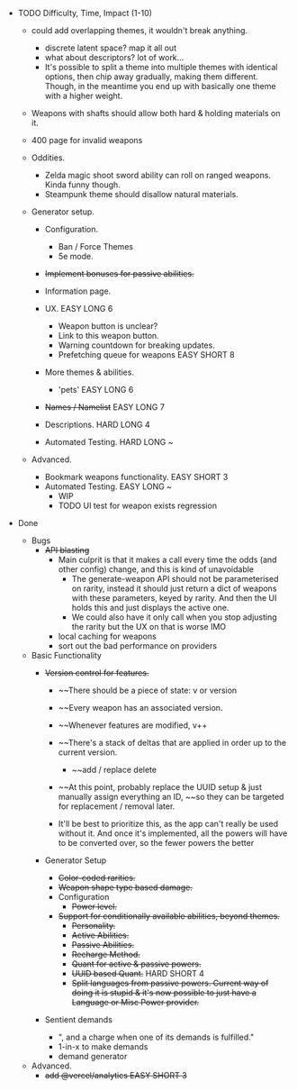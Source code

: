 - TODO                                                  Difficulty, Time, Impact (1-10)

    - could add overlapping themes, it wouldn't break anything.
        - discrete latent space? map it all out
        - what about descriptors? lot of work...
        - It's possible to split a theme into multiple themes 
          with identical options, then chip away gradually, making them different.
          Though, in the meantime you end up with basically one theme with a higher weight.

    - Weapons with shafts should allow both hard & holding materials on it.

    - 400 page for invalid weapons

    - Oddities.
        - Zelda magic shoot sword ability can roll on ranged weapons. Kinda funny though.
        - Steampunk theme should disallow natural materials.

    - Generator setup.
        - Configuration.
            - Ban / Force Themes
            - 5e mode.

        - ~~Implement bonuses for passive abilities.~~

        - Information page.

        - UX.                                           EASY LONG   6
            - Weapon button is unclear?
            - Link to this weapon button.
            - Warning countdown for breaking updates.
            - Prefetching queue for weapons             EASY SHORT  8

        - More themes & abilities.
            - 'pets'                                    EASY LONG   6
        
        - ~~Names / Namelist~~                          EASY LONG   7
        - Descriptions.                                 HARD LONG   4
        - Automated Testing.                            HARD LONG   ~
    - Advanced.
        - Bookmark weapons functionality.               EASY SHORT  3
        - Automated Testing.                            EASY LONG  ~
            - WIP
            - TODO UI test for weapon exists regression

- Done
    - Bugs
        - ~~API blasting~~
            - Main culprit is that it makes a call every time the odds (and other config) change, and this is kind of unavoidable
                - The generate-weapon API should not be parameterised on rarity,
                  instead it should just return a dict of weapons with these parameters, keyed by rarity.
                  And then the UI holds this and just displays the active one.
                - We could also have it only call when you stop adjusting the rarity but the UX on that is worse IMO
            - local caching for weapons
            - sort out the bad performance on providers
    - Basic Functionality
        - ~~Version control for features.~~
            - ~~There should be a piece of state: v or version
            - ~~Every weapon has an associated version.
            - ~~Whenever features are modified, v++
            - ~~There's a stack of deltas that are applied in order up to the current version.
                - ~~add / replace delete
            - ~~At this point, probably replace the UUID setup & just manually assign everything an ID,
              ~~so they can be targeted for replacement / removal later. 
        
            - It'll be best to prioritize this, as the app can't really be used without it.
              And once it's implemented, all the powers will have to be converted over, so the fewer powers the better

        - Generator Setup
            - ~~Color-coded rarities.~~
            - ~~Weapon shape type based damage.~~
            - Configuration
                - ~~Power level.~~
            - ~~Support for conditionally available abilities, beyond themes.~~
                - ~~Personality.~~
                - ~~Active Abilities.~~
                - ~~Passive Abilities.~~
                - ~~Recharge Method.~~
                - ~~Quant for active & passive powers.~~
                - ~~UUID based Quant.~~                         HARD SHORT  4
                - ~~Split languages from passive powers. Current way of doing it is stupid & it's now possible to just have a Language or Misc Power provider.~~
                
        - Sentient demands
            - ", and a charge when one of its demands is fulfilled."
            - 1-in-x to make demands
            - demand generator
    - Advanced.
        - ~~add @vercel/analytics                         EASY SHORT  3~~